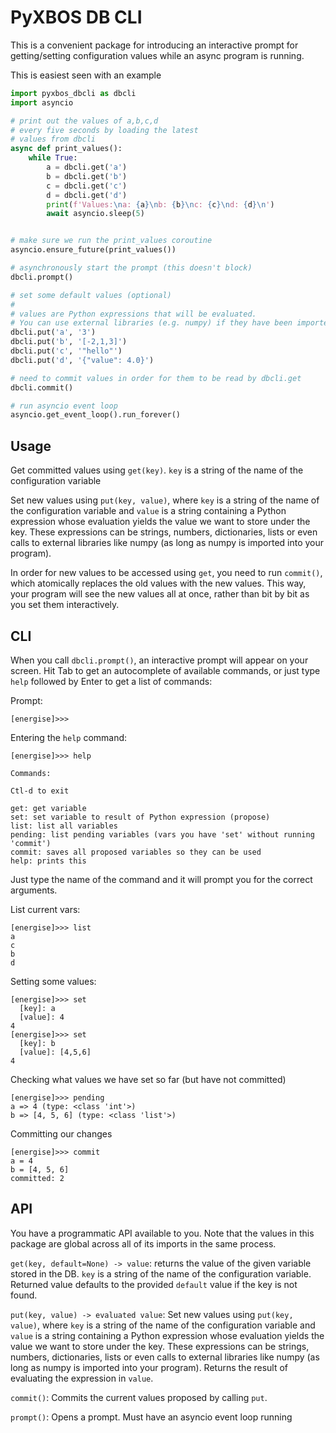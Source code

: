 # PyXBOS DB CLI

This is a convenient package for introducing an interactive prompt for getting/setting configuration values while an async program is running.

This is easiest seen with an example

```python
import pyxbos_dbcli as dbcli
import asyncio

# print out the values of a,b,c,d
# every five seconds by loading the latest
# values from dbcli
async def print_values():
    while True:
        a = dbcli.get('a')
        b = dbcli.get('b')
        c = dbcli.get('c')
        d = dbcli.get('d')
        print(f'Values:\na: {a}\nb: {b}\nc: {c}\nd: {d}\n')
        await asyncio.sleep(5) 


# make sure we run the print_values coroutine
asyncio.ensure_future(print_values())

# asynchronously start the prompt (this doesn't block)
dbcli.prompt()

# set some default values (optional)
#
# values are Python expressions that will be evaluated.
# You can use external libraries (e.g. numpy) if they have been imported
dbcli.put('a', '3')
dbcli.put('b', '[-2,1,3]')
dbcli.put('c', '"hello"')
dbcli.put('d', '{"value": 4.0}')

# need to commit values in order for them to be read by dbcli.get
dbcli.commit()

# run asyncio event loop
asyncio.get_event_loop().run_forever()
```

## Usage

Get committed values using `get(key)`. `key` is a string of the name of the configuration variable

Set new values using `put(key, value)`, where `key` is a string of the name of the configuration variable and `value` is a string containing a Python expression whose evaluation yields the value we want to store under the key.
These expressions can be strings, numbers, dictionaries, lists or even calls to external libraries like numpy (as long as numpy is imported into your program).

In order for new values to be accessed using `get`, you need to run `commit()`, which atomically replaces the old values with the new values. This way, your program will see the new values all at once, rather than bit by bit as you set them interactively.

## CLI

When you call `dbcli.prompt()`, an interactive prompt will appear on your screen. Hit Tab to get an autocomplete of available commands, or just type `help` followed by Enter to get a list of commands:

Prompt:
```
[energise]>>>
```

Entering the `help` command:

```
[energise]>>> help

Commands:

Ctl-d to exit

get: get variable
set: set variable to result of Python expression (propose)
list: list all variables
pending: list pending variables (vars you have 'set' without running 'commit')
commit: saves all proposed variables so they can be used
help: prints this
```

Just type the name of the command and it will prompt you for the correct arguments.

List current vars:

```
[energise]>>> list
a
c
b
d
```

Setting some values:

```
[energise]>>> set
  [key]: a
  [value]: 4
4
[energise]>>> set
  [key]: b
  [value]: [4,5,6]
4
```

Checking what values we have set so far (but have not committed)

```
[energise]>>> pending
a => 4 (type: <class 'int'>)
b => [4, 5, 6] (type: <class 'list'>)
```

Committing our changes

```
[energise]>>> commit
a = 4
b = [4, 5, 6]
committed: 2
```

## API

You have a programmatic API available to you. Note that the values in this package are global across all of its imports in the same process.

`get(key, default=None) -> value`: returns the value of the given variable stored in the DB. `key` is a string of the name of the configuration variable. Returned value defaults to the provided `default` value if the key is not found.

`put(key, value) -> evaluated value`:  Set new values using `put(key, value)`, where `key` is a string of the name of the configuration variable and `value` is a string containing a Python expression whose evaluation yields the value we want to store under the key.
These expressions can be strings, numbers, dictionaries, lists or even calls to external libraries like numpy (as long as numpy is imported into your program).
Returns the result of evaluating the expression in `value`.

`commit()`: Commits the current values proposed by calling `put`.

`prompt()`: Opens a prompt. Must have an asyncio event loop running
